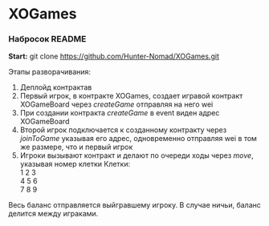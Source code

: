 # XOGames

 <h3><b>Набросок README</b></h3>

<b>Start:</b> git clone https://github.com/Hunter-Nomad/XOGames.git

Этапы разворачивания:
1. Деплойд контрактав
2. Первый игрок, в контракте XOGames, создает игравой контракт XOGameBoard через <i>createGame</i> отправляя на него wei
3. При создании контракта <i>createGame</i> в event виден адрес XOGameBoard
4. Второй игрок подключается к созданному контракту через <i>joinToGame</i> указывая его адрес, одновременно отправляя wei в том же размере, что и первый игрок
5. Игроки вызывают контракт и делают по очереди ходы через <i>move</i>, указывая номер клетки
Клетки:</br>
1 2 3</br>
4 5 6</br>
7 8 9</br>

Весь баланс отправляется выйгравшему игроку. В случае ничьи, баланс делится между играками.
